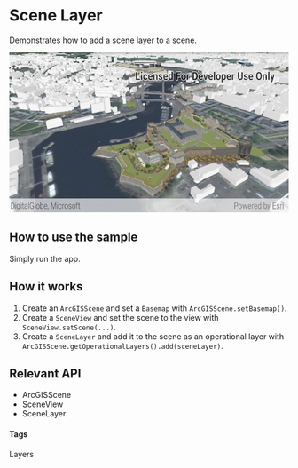 # Scene Layer
Demonstrates how to add a scene layer to a scene.

![Scene Layer App](scene-layer.png)

## How to use the sample
Simply run the app.

## How it works
1. Create an `ArcGISScene` and set a `Basemap` with `ArcGISScene.setBasemap()`.
1. Create a `SceneView` and set the scene to the view with `SceneView.setScene(...)`. 
1. Create a `SceneLayer` and add it to the scene as an operational layer with `ArcGISScene.getOperationalLayers().add(sceneLayer)`.

## Relevant API
* ArcGISScene
* SceneView
* SceneLayer

#### Tags
Layers